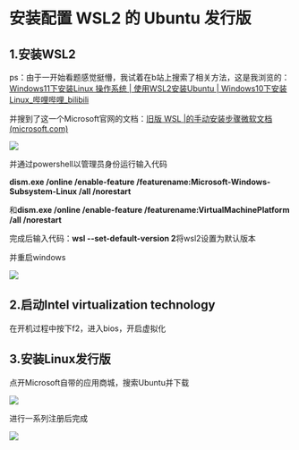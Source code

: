 # 安装配置 WSL2 的 Ubuntu 发行版

## 1.安装WSL2

ps：由于一开始看题感觉挺懵，我试着在b站上搜索了相关方法，这是我浏览的：[Windows11下安装Linux 操作系统 | 使用WSL2安装Ubuntu | Windows10下安装Linux_哔哩哔哩_bilibili](https://www.bilibili.com/video/BV1Qb4y1a7KZ?spm_id_from=333.337.search-card.all.click&vd_source=4839fb85c1f4958be93e094d258267e5)

并搜到了这一个Microsoft官网的文档：[旧版 WSL |的手动安装步骤微软文档 (microsoft.com)](https://docs.microsoft.com/en-us/windows/wsl/install-manual)

![](https://s1.ax1x.com/2022/09/07/vHY92V.png)

并通过powershell以管理员身份运行输入代码

**dism.exe /online /enable-feature /featurename:Microsoft-Windows-Subsystem-Linux /all /norestart**

和**dism.exe /online /enable-feature /featurename:VirtualMachinePlatform /all /norestart**

完成后输入代码：**wsl --set-default-version 2**将wsl2设置为默认版本

并重启windows

![](https://s1.ax1x.com/2022/09/07/vHYkb4.png)

## 2.启动Intel virtualization technology

在开机过程中按下f2，进入bios，开启虚拟化



## 3.安装Linux发行版

点开Microsoft自带的应用商城，搜索Ubuntu并下载

![](https://s1.ax1x.com/2022/09/07/vHYZ5R.png)

进行一系列注册后完成

![](https://s1.ax1x.com/2022/09/07/vHYn8x.png)

